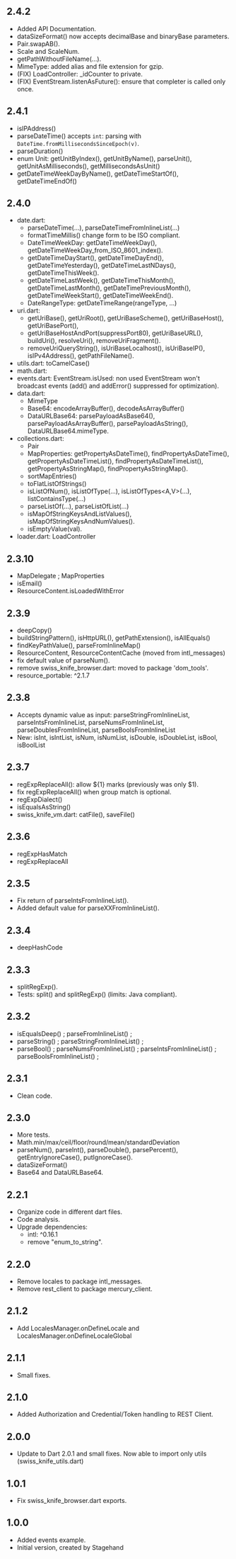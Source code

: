 ## 2.4.2

- Added API Documentation.
- dataSizeFormat() now accepts decimalBase and binaryBase parameters.
- Pair.swapAB().
- Scale and ScaleNum.
- getPathWithoutFileName(...).
- MimeType: added alias and file extension for gzip.
- (FIX) LoadController: _idCounter to private.
- (FIX) EventStream.listenAsFuture(): ensure that completer is called only once.

## 2.4.1

- isIPAddress()
- parseDateTime() accepts `int`: parsing with `DateTime.fromMillisecondsSinceEpoch(v)`.
- parseDuration()
- enum Unit: getUnitByIndex(), getUnitByName(), parseUnit(), getUnitAsMilliseconds(), getMillisecondsAsUnit()
- getDateTimeWeekDayByName(), getDateTimeStartOf(), getDateTimeEndOf()

## 2.4.0

- date.dart:
  - parseDateTime(...), parseDateTimeFromInlineList(...)
  - formatTimeMillis() change form to be ISO compliant.
  - DateTimeWeekDay: getDateTimeWeekDay(), getDateTimeWeekDay_from_ISO_8601_index().
  - getDateTimeDayStart(), getDateTimeDayEnd(), getDateTimeYesterday(), getDateTimeLastNDays(), getDateTimeThisWeek().
  - getDateTimeLastWeek(), getDateTimeThisMonth(), getDateTimeLastMonth(), getDateTimePreviousMonth(), getDateTimeWeekStart(), getDateTimeWeekEnd().
  - DateRangeType: getDateTimeRange(rangeType, ...)
- uri.dart:
  - getUriBase(), getUriRoot(), getUriBaseScheme(), getUriBaseHost(), getUriBasePort(),
  - getUriBaseHostAndPort(suppressPort80), getUriBaseURL(), buildUri(), resolveUri(), removeUriFragment().
  - removeUriQueryString(), isUriBaseLocalhost(), isUriBaseIP(), isIPv4Address(), getPathFileName().
- utils.dart: toCamelCase()
- math.dart: 
- events.dart: EventStream.isUsed: non used EventStream won't broadcast events (add() and addError() suppressed for optimization).
- data.dart:
  - MimeType
  - Base64: encodeArrayBuffer(), decodeAsArrayBuffer()
  - DataURLBase64: parsePayloadAsBase64(), parsePayloadAsArrayBuffer(), parsePayloadAsString(), DataURLBase64.mimeType.
- collections.dart:
  - Pair<T>
  - MapProperties: getPropertyAsDateTime(), findPropertyAsDateTime(), getPropertyAsDateTimeList(), findPropertyAsDateTimeList(), getPropertyAsStringMap(), findPropertyAsStringMap().
  - sortMapEntries()
  - toFlatListOfStrings()
  - isListOfNum(), isListOfType<T>(...), isListOfTypes<A,V>(...), listContainsType<T>(...)
  - parseListOf(...), parseListOfList(...)
  - isMapOfStringKeysAndListValues(), isMapOfStringKeysAndNumValues().
  - isEmptyValue(val).
- loader.dart: LoadController

## 2.3.10

- MapDelegate ; MapProperties
- isEmail()
- ResourceContent.isLoadedWithError

## 2.3.9

- deepCopy()
- buildStringPattern(), isHttpURL(), getPathExtension(), isAllEquals()
- findKeyPathValue(), parseFromInlineMap()
- ResourceContent, ResourceContentCache (moved from intl_messages)
- fix default value of parseNum().
- remove swiss_knife_browser.dart: moved to package 'dom_tools'.
- resource_portable: ^2.1.7

## 2.3.8

- Accepts dynamic value as input: parseStringFromInlineList, parseIntsFromInlineList, parseNumsFromInlineList, parseDoublesFromInlineList, parseBoolsFromInlineList
- New: isInt, isIntList, isNum, isNumList, isDouble, isDoubleList, isBool, isBoolList

## 2.3.7

- regExpReplaceAll(): allow ${1} marks (previously was only $1).
- fix regExpReplaceAll() when group match is optional.
- regExpDialect()
- isEqualsAsString()
- swiss_knife_vm.dart: catFile(), saveFile()

## 2.3.6

- regExpHasMatch
- regExpReplaceAll

## 2.3.5

- Fix return of parseIntsFromInlineList().
- Added default value for parseXXFromInlineList().

## 2.3.4

- deepHashCode

## 2.3.3

- splitRegExp().
- Tests: split() and splitRegExp() (limits: Java compliant).

## 2.3.2

- isEqualsDeep() ; parseFromInlineList() ;
- parseString() ; parseStringFromInlineList() ;
- parseBool() ; parseNumsFromInlineList() ; parseIntsFromInlineList() ; parseBoolsFromInlineList() ;

## 2.3.1

- Clean code.

## 2.3.0

- More tests.
- Math.min/max/ceil/floor/round/mean/standardDeviation
- parseNum(), parseInt(), parseDouble(), parsePercent(), getEntryIgnoreCase(), putIgnoreCase().
- dataSizeFormat()
- Base64 and DataURLBase64.

## 2.2.1

- Organize code in different dart files.
- Code analysis.
- Upgrade dependencies:
    - intl: ^0.16.1
    - remove "enum_to_string".

## 2.2.0

- Remove locales to package intl_messages.
- Remove rest_client to package mercury_client.

## 2.1.2

- Add LocalesManager.onDefineLocale and LocalesManager.onDefineLocaleGlobal 

## 2.1.1

- Small fixes.

## 2.1.0

- Added Authorization and Credential/Token handling to REST Client.

## 2.0.0

- Update to Dart 2.0.1 and small fixes. Now able to import only utils (swiss_knife_utils.dart)

## 1.0.1

- Fix swiss_knife_browser.dart exports.

## 1.0.0

- Added events example.
- Initial version, created by Stagehand

